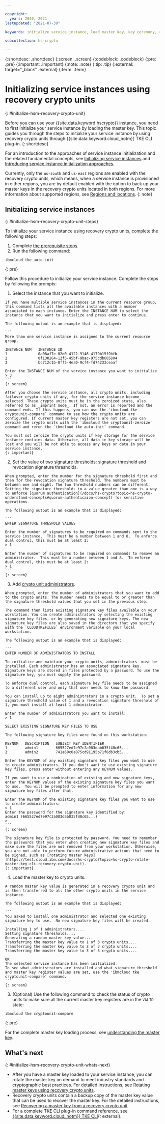 ```yaml
---

copyright:
  years: 2020, 2021
lastupdated: "2021-07-30"

keywords: initialize service instance, load master key, key ceremony, recovery crypto unit

subcollection: hs-crypto

---
```


{:shortdesc: .shortdesc}
{:screen: .screen}
{:codeblock: .codeblock}
{:pre: .pre}
{:important: .important}
{:note: .note}
{:tip: .tip}
{:external: target="_blank" .external}
{:term: .term}

# Initializing service instances using recovery crypto units
{: #initialize-hsm-recovery-crypto-unit}

Before you can use your {{site.data.keyword.hscrypto}} instance, you need to first initialize your service instance by loading the master key. This topic guides you through the steps to initialize your service instance by using recovery crypto units through {{site.data.keyword.cloud_notm}} TKE CLI plug-in.
{: shortdesc}

For an introduction to the approaches of service instance initialization and the related fundamental concepts, see [Initializing service instances](/docs/hs-crypto?topic=hs-crypto-introduce-service) and [Introducing service instance initialization approaches](/docs/hs-crypto?topic=hs-crypto-initialize-instance-mode).

Currently, only the `us-south` and `us-east` regions are enabled with the recovery crypto units, which means, when a service instance is provisioned in either regions, you are by default enabled with the option to back up your master keys in the recovery crypto units located in both regions. For more information about supported regions, see [Regions and locations](/docs/hs-crypto?topic=hs-crypto-regions).
{: note}

## Initializing service instances
{: #initialize-hsm-recovery-crypto-unit-steps}

To initialize your service instance using recovery crypto units, complete the following steps:

1. Complete [the prerequisite steps](/docs/hs-crypto?topic=hs-crypto-initialize-hsm-prerequisite).
2. Run the following command:

  ```
  ibmcloud tke auto-init
  ```
  {: pre}

  Follow this procedure to initialize your service instance. Complete the steps by following the prompts:

  1. Select the instance that you want to initialize.

    If you have multiple service instances in the current resource group, this command lists all the available instances with a number associated to each instance. Enter the INSTANCE NUM to select the instance that you want to initialize and press enter to continue.

    The following output is an example that is displayed:

    ```
    More than one service instance is assigned to the current resource group.

    INSTANCE NUM   INSTANCE ID
    1              0a08af7e-02d0-4122-9146-4179b15f9bfb
    2              0f130264-12f5-45bf-9bac-975cdb605804
    3              bc712c1b-8ff5-4ea0-9cf4-fd74233ceaaf

    Enter the INSTANCE NUM of the service instance you want to initialize.
    > 3
    ```
    {: screen}

    After you choose the service instance, all crypto units, including failover crypto units if any, for the service instance become selected. These crypto units must be in the zeroized state, also referred to as _imprint mode_. If not, an error is reported and the command ends. If this happens, you can use the `ibmcloud tke cryptounit-compare` command to see how the crypto units are configured. If current master key registers are not set, you can zeroize the crypto units with the `ibmcloud tke cryptounit-zeroize` command and rerun the `ibmcloud tke auto-init` command.

    You must not zeroize the crypto units if key storage for the service instance contains data. Otherwise, all data in key storage will be lost and you will be not able to access any keys or data in your service instance.
    {: important}

  2. Set the value of two [signature thresholds](/docs/hs-crypto?topic=hs-crypto-understand-concepts#signature-thresholds-concept): signature threshold and revocation signature thresholds.

    When prompted, enter the number for the signature threshold first and then for the revocation signature threshold. The numbers must be between one and eight. The two threshold numbers can be different. Setting the signature thresholds to a value greater than one is a way to enforce [quorum authentication](/docs/hs-crypto?topic=hs-crypto-understand-concepts#quorum-authenticaion-concept) for sensitive operations.

    The following output is an example that is displayed:

    ```
    ENTER SIGNATURE THRESHOLD VALUES

    Enter the number of signatures to be required on commands sent to the service instance.  This must be a number between 1 and 8.  To enforce dual control, this must be at least 2:
    > 1

    Enter the number of signatures to be required on commands to remove an administrator.  This must be a number between 1 and 8.  To enforce dual control, this must be at least 2:
    > 1
    ```
    {: screen}

  3. Add [crypto unit administrators](/docs/hs-crypto?topic=hs-crypto-understand-concepts#admin-concept).

    When prompted, enter the number of administrators that you want to add to the crypto units. The number needs to be equal to or greater than the signature threshold values that you set in the previous step.

    The command then lists existing signature key files available on your worstation. You can create administrators by selecting the existing signature key files, or by generating new signature keys. The new signature key files are also saved in the directory that you specify with the `CLOUDTKEFILES` environment variable on your local workstation.

    The following output is an example that is displayed:

    ```
    ENTER NUMBER OF ADMINISTRATORS TO INSTALL

    To initialize and maintain your crypto units, administrators  must be installed. Each administrator has an associated signature key. Signature keys are stored in files protected by a password. To use the signature key, you must supply the password.

    To enforce dual control, each signature key file needs to be assigned to a different user and only that user needs to know the password.

    You can install up to eight administrators in a crypto unit.  To set a signature threshold value of 1 and a revocation signature threshold of 1, you must install at least 1 administrator.

    Enter the number of administrators you want to install:
    > 1

    SELECT EXISTING SIGNATURE KEY FILES TO USE

    The following signature key files were found on this workstation:

    KEYNUM   DESCRIPTION   SUBJECT KEY IDENTIFIER
    1        admin1        665527ed7e97c2a083dab035f40c65...
    2        admin2        741a60c0a875cd91195b71f6db3cb5...

    Enter the KEYNUM of any existing signature key files you want to use to create administrators. If you don't want to use existing signature key files, press enter without entering any KEYNUM values.

    If you want to use a combination of existing and new signature keys, enter the KEYNUM values of the existing signature key files you want to use.  You will be prompted to enter information for any new signature key files after that.

    Enter the KEYNUM of the existing signature key files you want to use to create administrators:
    > 1
    Enter the password for the signature key identified by:
    admin1 (665527ed7e97c2a083dab035f40c65...)
    >
    ```
    {: screen}

    The signature key file is protected by password. You need to remember the passwords that you enter when creating new signature key files and make sure the files are not removed from your workstation. Otherwise, you are not able to perform future administrative actions that need to be signed, such as [rotating master keys](https://test.cloud.ibm.com/docs/hs-crypto?topic=hs-crypto-rotate-master-key-cli-recovery-crypto-unit).
    {: important}

  4. Load the master key to crypto units.

    A random master key value is generated in a recovery crypto unit and is then transferred to all the other crypto units in the service instance.

    The following output is an example that is displayed:

    ```
    You asked to install one administrator and selected one existing signature key to use.  No new signature key files will be created.

    Installing 1 of 1 administrators....
    Setting signature thresholds....
    Generating a random master key value....
    Transferring the master key value to 1 of 3 crypto units....
    Transferring the master key value to 2 of 3 crypto units....
    Transferring the master key value to 3 of 3 crypto units....

    OK
    The selected service instance has been initialized.
    To see what administrators are installed and what signature threshold and master key register values are set, use the 'ibmcloud tke cryptounit-compare' command.
    ```
    {: screen}

3. (Optional) Use the following command to check the status of crypto units to make sure all the current master key registers are in the `VALID` state:

  ```
  ibmcloud tke cryptounit-compare
  ```
  {: pre}

  For the complete master key loading process, see [understanding the master key](/docs/hs-crypto?topic=hs-crypto-introduce-service#understand-key-ceremony).


## What's next
{: #initialize-hsm-recovery-crypto-unit-whats-next}

- After you have a master key loaded to your service instance, you can rotate the master key on demand to meet industry standards and cryptographic best practices. For detailed instructions, see [Rotating master keys using recovery crypto units](/docs/hs-crypto?topic=hs-crypto-rotate-master-key-cli-recovery-crypto-unit).
- Recovery crypto units contain a backup copy of the master key value that can be used to recover the master key. For the detailed instructions, see [Recovering a master key from a recovery crypto unit](/docs/hs-crypto?topic=hs-crypto-recover-master-key-recovery-crypto-unit).
- For a complete TKE CLI plug-in command reference, see [{{site.data.keyword.cloud_notm}} TKE CLI](/docs/hs-crypto?topic=hs-crypto-cli-plugin-hpcs-cli-plugin#tke-cli-plugin){: external}.
